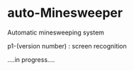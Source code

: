 # auto-Minesweeper
Automatic minesweeping system

p1-(version number) : screen recognition

....in progress....
